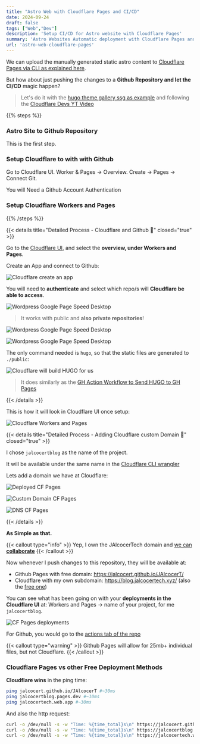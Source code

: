 ```yaml
---
title: "Astro Web with Cloudflare Pages and CI/CD"
date: 2024-09-24
draft: false
tags: ["Web","Dev"]
description: 'Setup CI/CD for Astro website with Cloudflare Pages'
summary: 'Astro Websites Automatic deployment with Cloudflare Pages and CICD'
url: 'astro-web-cloudflare-pages'
---
```


We can upload the manually generated static astro content to [Cloudflare Pages via CLI as explained here](https://jalcocert.github.io/JAlcocerT/understanding-astro-ssg-components/#faq).

But how about just pushing the changes to a **Github Repository and let the CI/CD** magic happen?

> Let's do it with the [hugo theme gallery ssg as example](https://github.com/IoTechCrafts/hugo-theme-gallery-ssg) and following the [Cloudflare Devs YT Video](https://www.youtube.com/watch?v=O4jV8Zz2w9I)


{{% steps %}}

### Astro Site to Github Repository

This is the first step.

### Setup Cloudflare to with with Github

Go to Cloudflare UI. Worker & Pages -> Overview. Create -> Pages -> Connect Git.

You will Need a Github Account Authentication

### Setup Cloudflare Workers and Pages


{{% /steps %}}


{{< details title="Detailed Process - Cloudflare and Github 📌" closed="true" >}}

Go to the [Cloudflare UI](https://dash.cloudflare.com), and select the **overview, under Workers and Pages**.

Create an App and connect to Github:

![Cloudflare create an app](/blog_img/web/Cloudflare/Cloudflare-GithubPages.png)

You will need to **authenticate** and select which repo/s will **Cloudflare be able to access**.

![Wordpress Google Page Speed Desktop](/blog_img/web/Cloudflare/Cloudflare-Github-Connection.png)

> It works with public and **also private repositories**!

![Wordpress Google Page Speed Desktop](/blog_img/web/Cloudflare/Cloudflare-Github-Connection-Authorize.png)


![Wordpress Google Page Speed Desktop](/blog_img/web/Cloudflare/Cloudflare-Github-Connection-Deploy.png)

The only command needed is `hugo`, so that the static files are generated to `./public`:

![Cloudflare will build HUGO for us](/blog_img/web/Cloudflare/Cloudflare-GithubPages-HUGO.png)


> It does similarly as the [GH Action Workflow to Send HUGO to GH Pages](https://github.com/JAlcocerT/JAlcocerT/blob/main/.github/workflows/pages.yaml)

{{< /details >}}

This is how it will look in Cloudflare UI once setup:

![Cloudflare Workers and Pages](/blog_img/web/Cloudflare/Github-Cloudflare-WorkersnPages.png)


{{< details title="Detailed Process - Adding Cloudflare custom Domain 📌" closed="true" >}}

I chose `jalcocertblog` as the name of the project.

It will be available under the same name in the [Cloudflare CLI wrangler](/understanding-astro-ssg-components/#faq)

Lets add a domain we have at Cloudflare:

![Deployed CF Pages](/blog_img/web/Cloudflare/Cloudflare-Deployed-GHProject.png)

![Custom Domain CF Pages](/blog_img/web/Cloudflare/Cloudflare-Deployed-GHProject-customdomain.png)

![DNS CF Pages](/blog_img/web/Cloudflare/Cloudflare-Deployed-GHProject-customDNS.png)



{{< /details >}}


**As Simple as that.**

{{< callout type="info" >}}
  Yep, I own the JAlcocerTech domain and [we can **collaborate**](https://jalcocertech.xyz/) 
{{< /callout >}}

Now whenever I push changes to this repository, they will be available at:

* Github Pages with free domain: <https://jalcocert.github.io/JAlcocerT/>
* Cloudflare with my own subdomain: <https://blog.jalcocertech.xyz/> (also the [free one](https://jalcocertblog.pages.dev/))

You can see what has been going on with your **deployments in the Cloudflare UI** at: Workers and Pages -> name of your project, for me `jalcocertblog`.

![CF Pages deployments](/blog_img/web/Cloudflare/Cloudflare-Deployed-GHProject-deployments.png)

For Github, you would go to the [actions tab of the repo](https://github.com/JAlcocerT/JAlcocerT/actions)

{{< callout type="warning" >}}
  Github Pages will allow for 25mb+ individual files, but not Cloudflare.
{{< /callout >}}


### Cloudflare Pages vs other Free Deployment Methods


**Cloudflare wins** in the ping time:

```sh
ping jalcocert.github.io/JAlcocerT #~30ms
ping jalcocertblog.pages.dev #~10ms
ping jalcocertech.web.app #~30ms
```

And also the http request:

```sh
curl -o /dev/null -s -w "Time: %{time_total}s\n" https://jalcocert.github.io/JAlcocerT #~0.28s
curl -o /dev/null -s -w "Time: %{time_total}s\n" https://jalcocertblog.pages.dev #~0.15s
curl -o /dev/null -s -w "Time: %{time_total}s\n" https://jalcocertech.web.app/ #~0.3s
```